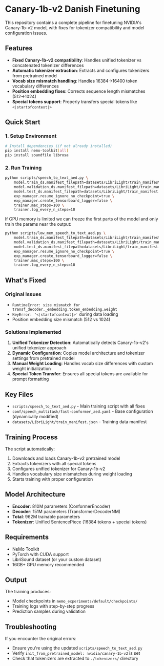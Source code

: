 # Canary-1b-v2 Danish Finetuning

This repository contains a complete pipeline for finetuning NVIDIA's Canary-1b-v2 model, with fixes for tokenizer compatibility and model configuration issues.

## Features

- **Fixed Canary-1b-v2 compatibility**: Handles unified tokenizer vs concatenated tokenizer differences
- **Automatic tokenizer extraction**: Extracts and configures tokenizers from pretrained model
- **Vocab size mismatch handling**: Handles 16384→16400 token vocabulary differences
- **Position embedding fixes**: Corrects sequence length mismatches (512→1024)
- **Special tokens support**: Properly transfers special tokens like `<|startofcontext|>`

## Quick Start

### 1. Setup Environment

```bash
# Install dependencies (if not already installed)
pip install nemo-toolkit[all]
pip install soundfile librosa
```

### 2. Run Training

```bash
python scripts/speech_to_text_aed.py \
    model.train_ds.manifest_filepath=datasets/LibriLight/train_manifest.json \
    model.validation_ds.manifest_filepath=datasets/LibriLight/train_manifest.json \
    model.test_ds.manifest_filepath=datasets/LibriLight/train_manifest.json \
    exp_manager.resume_ignore_no_checkpoint=true \
    exp_manager.create_tensorboard_logger=false \
    trainer.max_steps=100 \
    trainer.log_every_n_steps=10
```

If GPU memory is limited we can freeze the first parts of the model and only train the params near the output:

```bash
python scripts/low_mem_speech_to_text_aed.py \
    model.train_ds.manifest_filepath=datasets/LibriLight/train_manifest.json \
    model.validation_ds.manifest_filepath=datasets/LibriLight/train_manifest.json \
    model.test_ds.manifest_filepath=datasets/LibriLight/train_manifest.json \
    exp_manager.resume_ignore_no_checkpoint=true \
    exp_manager.create_tensorboard_logger=false \
    trainer.max_steps=100 \
    trainer.log_every_n_steps=10
```


## What's Fixed

### Original Issues
- `RuntimeError: size mismatch for transf_decoder._embedding.token_embedding.weight`
- `KeyError: '<|startofcontext|>'` during data loading
- Position embedding size mismatch (512 vs 1024)

### Solutions Implemented
1. **Unified Tokenizer Detection**: Automatically detects Canary-1b-v2's unified tokenizer approach
2. **Dynamic Configuration**: Copies model architecture and tokenizer settings from pretrained model
3. **Manual Weight Loading**: Handles vocab size differences with custom weight initialization
4. **Special Token Transfer**: Ensures all special tokens are available for prompt formatting

## Key Files

- `scripts/speech_to_text_aed.py` - Main training script with all fixes
- `conf/speech_multitask/fast-conformer_aed.yaml` - Base configuration (dynamically modified)
- `datasets/LibriLight/train_manifest.json` - Training data manifest

## Training Process

The script automatically:
1. Downloads and loads Canary-1b-v2 pretrained model
2. Extracts tokenizers with all special tokens
3. Configures unified tokenizer for Canary-1b-v2
4. Handles vocabulary size mismatches during weight loading
5. Starts training with proper configuration

## Model Architecture

- **Encoder**: 810M parameters (ConformerEncoder)  
- **Decoder**: 151M parameters (TransformerDecoderNM)
- **Total**: 962M trainable parameters
- **Tokenizer**: Unified SentencePiece (16384 tokens + special tokens)

## Requirements

- NeMo Toolkit
- PyTorch with CUDA support
- LibriSound dataset (or your custom dataset)
- 16GB+ GPU memory recommended

## Output

The training produces:
- Model checkpoints in `nemo_experiments/default/checkpoints/`
- Training logs with step-by-step progress
- Prediction samples during validation

## Troubleshooting

If you encounter the original errors:
- Ensure you're using the updated `scripts/speech_to_text_aed.py`
- Verify `init_from_pretrained_model: nvidia/canary-1b-v2` is set
- Check that tokenizers are extracted to `./tokenizers/` directory